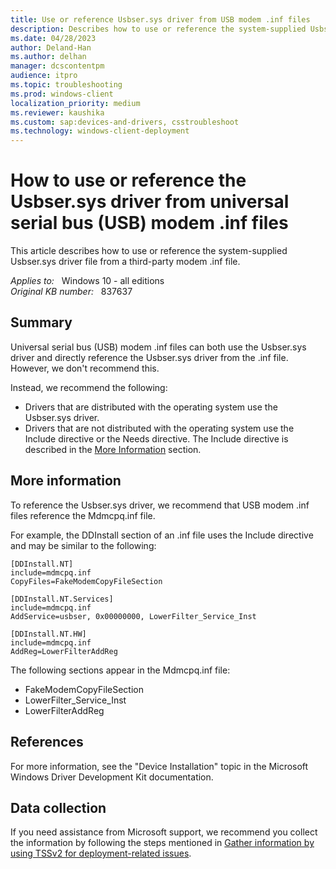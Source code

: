 ```yaml
---
title: Use or reference Usbser.sys driver from USB modem .inf files
description: Describes how to use or reference the system-supplied Usbser.sys driver file from a third-party modem .inf file. We recommend different configurations, depending on how the driver is distributed.
ms.date: 04/28/2023
author: Deland-Han
ms.author: delhan
manager: dcscontentpm
audience: itpro
ms.topic: troubleshooting
ms.prod: windows-client
localization_priority: medium
ms.reviewer: kaushika
ms.custom: sap:devices-and-drivers, csstroubleshoot
ms.technology: windows-client-deployment
---
```

# How to use or reference the Usbser.sys driver from universal serial bus (USB) modem .inf files

This article describes how to use or reference the system-supplied Usbser.sys driver file from a third-party modem .inf file.

_Applies to:_ &nbsp; Windows 10 - all editions  
_Original KB number:_ &nbsp; 837637

## Summary

Universal serial bus (USB) modem .inf files can both use the Usbser.sys driver and directly reference the Usbser.sys driver from the .inf file. However, we don't recommend this.

Instead, we recommend the following:

- Drivers that are distributed with the operating system use the Usbser.sys driver.
- Drivers that are not distributed with the operating system use the Include directive or the Needs directive. The Include directive is described in the [More Information](#more-information) section.

## More information

To reference the Usbser.sys driver, we recommend that USB modem .inf files reference the Mdmcpq.inf file.

For example, the DDInstall section of an .inf file uses the Include directive and may be similar to the following:

```inf
[DDInstall.NT]
include=mdmcpq.inf
CopyFiles=FakeModemCopyFileSection

[DDInstall.NT.Services]
include=mdmcpq.inf
AddService=usbser, 0x00000000, LowerFilter_Service_Inst

[DDInstall.NT.HW]
include=mdmcpq.inf
AddReg=LowerFilterAddReg
```

The following sections appear in the Mdmcpq.inf file:

- FakeModemCopyFileSection
- LowerFilter_Service_Inst
- LowerFilterAddReg

## References

For more information, see the "Device Installation" topic in the Microsoft Windows Driver Development Kit documentation.

## Data collection

If you need assistance from Microsoft support, we recommend you collect the information by following the steps mentioned in [Gather information by using TSSv2 for deployment-related issues](../windows-troubleshooters/gather-information-using-tssv2-deployment.md).
